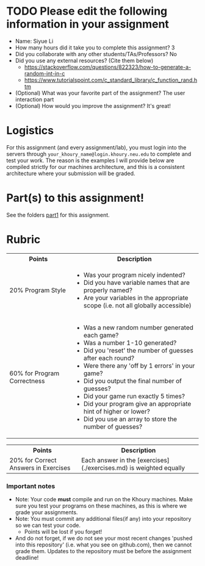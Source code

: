 # TODO Please edit the following information in your assignment

- Name: Siyue Li
- How many hours did it take you to complete this assignment? 3
- Did you collaborate with any other students/TAs/Professors? No
- Did you use any external resources? (Cite them below)
  - https://stackoverflow.com/questions/822323/how-to-generate-a-random-int-in-c
  - https://www.tutorialspoint.com/c_standard_library/c_function_rand.htm
- (Optional) What was your favorite part of the assignment? The user interaction part
- (Optional) How would you improve the assignment? It's great!

# Logistics

For this assignment (and every assignment/lab), you must login into the servers through `your_khoury_name@login.khoury.neu.edu` to complete and test your work. The reason is the examples I will provide below are compiled strictly for our machines architecture, and this is a consistent architecture where your submission will be graded.

# Part(s) to this assignment!

See the folders [part1](./part1/) for this assignment.


# Rubric

 <table>
  <tbody>
    <tr>
      <th>Points</th>
      <th align="center">Description</th>
    </tr>
    <tr>
      <td>20% Program Style</td>
      <td align="left"><ul><li>Was your program nicely indented?</li><li>Did you have variable names that are properly named?</li><li>Are your variables in the appropriate scope (i.e. not all globally accessible)</li></ul></td>
    </tr>
     <tr>
      <td>60% for Program Correctness</td>
       <td align="left"><ul><li>Was a new random number generated each game?</li><li>Was a number 1-10 generated?</li><li>Did you 'reset' the number of guesses after each round?</li><li>Were there any 'off by 1 errors' in your game?</li><li>Did you output the final number of guesses?</li><li>Did your game run exactly 5 times?</li><li>Did your program give an appropriate hint of higher or lower?</li><li>Did you use an array to store the number of guesses?</li></ul></td>
    </tr>
  </tbody>
</table>

 <table>
  <tbody>
    <tr>
      <th>Points</th>
      <th align="center">Description</th>
    </tr>
     <tr>
      <td>20% for Correct Answers in Exercises</td>
      <td align="left">Each answer in the [exercises](./exercises.md) is weighted equally</td>
    </tr>
  </tbody>
</table>


### Important notes

* Note: Your code **must** compile and run on the Khoury machines. Make sure you test your programs on these machines, as this is where we grade your assignments.
* Note: You must commit any additional files(if any) into your repository so we can test your code.
  * Points will be lost if you forget!
* And do not forget, if we do not see your most recent changes 'pushed into this repository' (i.e. what you see on github.com), then we cannot grade them. Updates to the repository must be before the assignment deadline!
